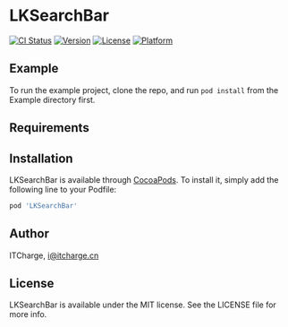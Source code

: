 # LKSearchBar

[![CI Status](https://img.shields.io/travis/ITCharge/LKSearchBar.svg?style=flat)](https://travis-ci.org/ITCharge/LKSearchBar)
[![Version](https://img.shields.io/cocoapods/v/LKSearchBar.svg?style=flat)](https://cocoapods.org/pods/LKSearchBar)
[![License](https://img.shields.io/cocoapods/l/LKSearchBar.svg?style=flat)](https://cocoapods.org/pods/LKSearchBar)
[![Platform](https://img.shields.io/cocoapods/p/LKSearchBar.svg?style=flat)](https://cocoapods.org/pods/LKSearchBar)

## Example

To run the example project, clone the repo, and run `pod install` from the Example directory first.

## Requirements

## Installation

LKSearchBar is available through [CocoaPods](https://cocoapods.org). To install
it, simply add the following line to your Podfile:

```ruby
pod 'LKSearchBar'
```

## Author

ITCharge, i@itcharge.cn

## License

LKSearchBar is available under the MIT license. See the LICENSE file for more info.
